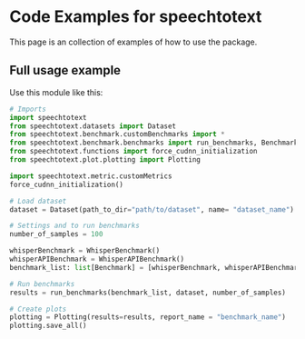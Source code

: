 # Code Examples for speechtotext

This page is an collection of examples of how to use the package.

## Full usage example

Use this module like this:

```python
# Imports
import speechtotext
from speechtotext.datasets import Dataset
from speechtotext.benchmark.customBenchmarks import *
from speechtotext.benchmark.benchmarks import run_benchmarks, Benchmark
from speechtotext.functions import force_cudnn_initialization
from speechtotext.plot.plotting import Plotting

import speechtotext.metric.customMetrics
force_cudnn_initialization()

# Load dataset
dataset = Dataset(path_to_dir="path/to/dataset", name= "dataset_name")

# Settings and to run benchmarks
number_of_samples = 100

whisperBenchmark = WhisperBenchmark()
whisperAPIBenchmark = WhisperAPIBenchmark()
benchmark_list: list[Benchmark] = [whisperBenchmark, whisperAPIBenchmark]

# Run benchmarks
results = run_benchmarks(benchmark_list, dataset, number_of_samples)

# Create plots
plotting = Plotting(results=results, report_name = "benchmark_name")
plotting.save_all()
```
